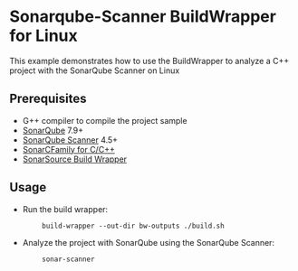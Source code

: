 # Sonarqube-Scanner BuildWrapper for Linux

This example demonstrates how to use the BuildWrapper to analyze a C++ project with the SonarQube Scanner on Linux

## Prerequisites

* G++ compiler to compile the project sample
* [SonarQube](http://www.sonarqube.org/downloads/) 7.9+
* [SonarQube Scanner](https://redirect.sonarsource.com/doc/install-configure-scanner.html) 4.5+
* [SonarCFamily for C/C++](https://www.sonarsource.com/why-us/products/codeanalyzers/sonarcfamilyforcpp.html)
* [SonarSource Build Wrapper](https://docs.sonarqube.org/pages/viewpage.action?pageId=7996665)

## Usage

* Run the build wrapper:

```shell
        build-wrapper --out-dir bw-outputs ./build.sh
```

* Analyze the project with SonarQube using the SonarQube Scanner:

```shell
        sonar-scanner
```
